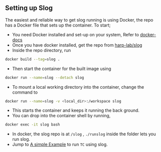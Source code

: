 ## Setting up Slog
The easiest and reliable way to get slog running is using Docker, the repo has a Docker file that sets up the container. To start;

- You need Docker installed and set-up on your system, Refer to [docker-docs](https://docs.docker.com/get-docker/)
- Once you have docker installed, get the repo from [harp-lab/slog](https://github.com/harp-lab/slog)
- Inside the repo directory, run  
```bash
docker build --tag=slog .
```
- Then start the container for the built image using
```bash
docker run --name=slog --detach slog
``` 
- To mount a local working directory into the container, change the command to 
```bash
docker run --name=slog -v <local_dir>:/workspace slog
```
- This starts the container and keeps it running the back ground.
- You can drop into the container shell by running, 
```bash
docker exec -it slog bash
```
-  In docker, the slog repo is at `/slog` , `./runslog` inside the folder lets you run slog.
- Jump to [A simple Example](./TC.md) to run `TC` using slog.
